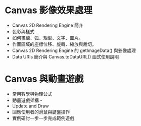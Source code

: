 # Canvas 影像效果處理 
  - Canvas 2D Rendering Engine 簡介 
  - 色彩與樣式 
  - 如何畫線、弧、矩型、文字、圖片。 
  - 作圖區域的座標位移、旋轉、縮放與裁切。 
  - Canvas 2D Rendering Engine 的 getImageData() 與影像處理 
  - Data URIs 簡介與 Canvas.toDataURL() 函式使用說明

# Canvas 與動畫遊戲 
  - 常用數學與物理公式 
  - 動畫遊戲架構 -
  - Update and Draw 
  - 回應使用者的滑鼠與鍵盤操作 
  - 實例研討一步一步完成範例遊戲
